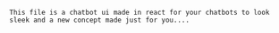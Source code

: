     This file is a chatbot ui made in react for your chatbots to look sleek and a new concept made just for you....
